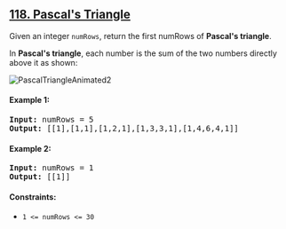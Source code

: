 ## [118. Pascal's Triangle](https://leetcode.com/problems/pascals-triangle/)

Given an integer `numRows`, return the first numRows of **Pascal's triangle**.

In **Pascal's triangle**, each number is the sum of the two numbers directly above it as shown:

![PascalTriangleAnimated2](https://upload.wikimedia.org/wikipedia/commons/0/0d/PascalTriangleAnimated2.gif)

#### Example 1:

<pre>
<strong>Input:</strong> numRows = 5
<strong>Output:</strong> [[1],[1,1],[1,2,1],[1,3,3,1],[1,4,6,4,1]]
</pre>

#### Example 2:

<pre>
<strong>Input:</strong> numRows = 1
<strong>Output:</strong> [[1]]
</pre>

#### Constraints:

-   `1 <= numRows <= 30`
